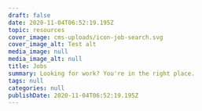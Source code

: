 ```yaml
---
draft: false
date: 2020-11-04T06:52:19.195Z
topic: resources
cover_image: cms-uploads/icon-job-search.svg
cover_image_alt: Test alt
media_image: null
media_image_alt: null
title: Jobs
summary: Looking for work? You're in the right place.
tags: null
categories: null
publishDate: 2020-11-04T06:52:19.195Z
---
```


